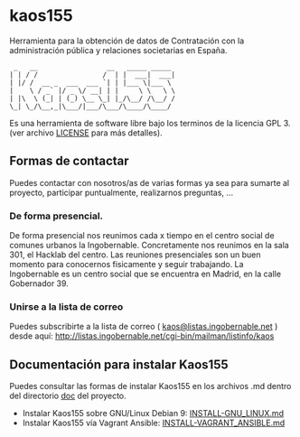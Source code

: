 # kaos155

Herramienta para la obtención de datos de Contratación con la administración pública y relaciones societarias en España.

```
 _   __                 __   _____ _____ 
| | / /                /  | |  ___|  ___|
| |/ /  __ _  ___  ___ `| | |___ \|___ \ 
|    \ / _` |/ _ \/ __| | |     \ \   \ \
| |\  \ (_| | (_) \__ \_| |_/\__/ /\__/ /
\_| \_/\__,_|\___/|___/\___/\____/\____/ 
```                                         

Es una herramienta de software libre bajo los terminos de la licencia GPL 3. (ver archivo [LICENSE](https://github.com/Ingobernable/kaos155/blob/master/LICENSE) para más detalles).

## Formas de contactar

Puedes contactar con nosotros/as de varias formas ya sea para sumarte al proyecto, participar puntualmente, realizarnos preguntas, ...

### De forma presencial.

De forma presencial nos reunimos cada x tiempo en el centro social de comunes urbanos la Ingobernable. Concretamente nos reunimos en la sala 301, el Hacklab del centro.
Las reuniones presenciales son un buen momento para conocernos fisicamente y seguir trabajando.
La Ingobernable es un centro social que se encuentra en Madrid, en la calle Gobernador 39.

### Unirse a la lista de correo

Puedes subscribirte a la lista de correo ( kaos@listas.ingobernable.net ) desde aquí:
http://listas.ingobernable.net/cgi-bin/mailman/listinfo/kaos

## Documentación para instalar Kaos155

Puedes consultar las formas de instalar Kaos155 en los archivos .md dentro del directorio [doc](https://github.com/Ingobernable/kaos155/blob/master/doc/) del proyecto.

* Instalar Kaos155 sobre GNU/Linux Debian 9: [INSTALL-GNU_LINUX.md](https://github.com/Ingobernable/kaos155/blob/master/doc/INSTALL-GNU_LINUX.md)
* Instalar Kaos155 vía Vagrant Ansible: [INSTALL-VAGRANT_ANSIBLE.md](https://github.com/Ingobernable/kaos155/blob/master/doc/INSTALL-VAGRANT_ANSIBLE.md)

